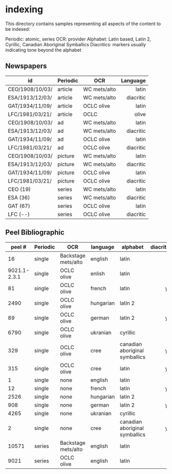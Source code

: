 indexing
========

This directory contains samples representing all aspects of the content to be indexed: 

Periodic: atomic, series
OCR: provider
Alphabet: Latin based, Latin 2, Cyrillic, Canadian Aboriginal Symballics
Diacritics: markers usually indicating tone beyond the alphabet

Newspapers
----------

| id              | Periodic | OCR          | Language |
| --              | -------- | ---          | -------: |
| CEO/1908/10/03/ | article  | WC mets/alto | latin    |
| ESA/1913/12/03/ | article  | WC mets/alto | diacritic|
| GAT/1934/11/09/ | article  | OCLC olive   | latin    |
| LFC/1981/03/21/ | article  | OCLC|olive   | diacritic|
| CEO/1908/10/03/ | ad       | WC mets/alto | latin    |
| ESA/1913/12/03/ | ad       | WC mets/alto | diacritic|
| GAT/1934/11/09/ | ad       | OCLC olive   | latin    |
| LFC/1981/03/21/ | ad       | OCLC olive   | diacritic|
| CEO/1908/10/03/ | picture  | WC mets/alto | latin    |
| ESA/1913/12/03/ | picture  | WC mets/alto | diacritic|
| GAT/1934/11/09/ | picture  | OCLC olive   | latin    |
| LFC/1981/03/21/ | picture  | OCLC olive   | diacritic|
| CEO (19)        | series   | WC mets/alto | latin    |
| ESA (36)        | series   | WC mets/alto | diacritic|
| GAT (67)        | series   | OCLC olive   | latin    |
| LFC (--)        | series   | OCLC olive   | diacritic|

Peel Bibliographic
------------------

| peel #       | Periodic | OCR                  | language | alphabet | diacritics |
| ------       | -------- | ---                  | -------- | -------- | ---------: |
| 16           | single   | Backstage mets/alto  | english  | latin    | no         | 
| 9021.1-2.3.1 | single   | OCLC olive           | enlish   | latin    | no         |
| 81           | single   | OCLC olive           | french   | latin    | yes        |
| 2490         | single   | OCLC olive           | hungarian| latin 2  | no         |
| 89           | single   | OCLC olive           | german   | latin 2  | yes        |
| 6790         | single   | OCLC olive           | ukranian | cyrillic | no         |
| 329          | single   | OCLC olive           | cree     | canadian aboriginal symballics | yes |
| 315          | single   | OCLC olive           | cree     | latin    | yes        |
| 1            | single   | none                 | english  | latin    | no         |
| 12           | single   | none                 | french   | latin    | yes        |
| 2526         | single   | none                 | hungarian| latin 2  | no         |
| 908          | single   | none                 | german   | latin 2  | yes        |
| 4265         | single   | none                 | ukranian | cyrillic | no         |
| 2            | single   | none                 | cree     | canadian aboriginal symballics | yes |
| 10571        | series   | Backstage mets/alto  | english  | latin    | no         |
| 9021         | series   | OCLC olive           | english  | latin    | no         |

